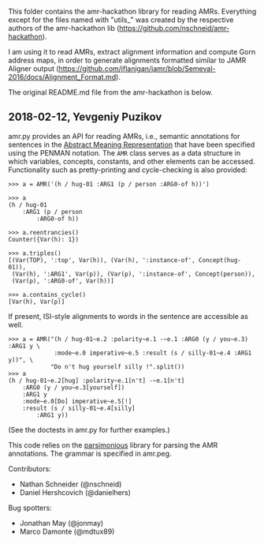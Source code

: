 This folder contains the amr-hackathon library for reading AMRs.
Everything except for the files named with "utils_" was created by the
respective authors of the amr-hackathon lib
(https://github.com/nschneid/amr-hackathon).

I am using it to read AMRs, extract alignment information and compute
Gorn address maps, in order to generate alignments formatted similar to
JAMR Aligner output
(https://github.com/jflanigan/jamr/blob/Semeval-2016/docs/Alignment_Format.md).

The original README.md file from the amr-hackathon is below.

2018-02-12, Yevgeniy Puzikov
-----------------------------------------------------------------

amr.py provides an API for reading AMRs, i.e., semantic annotations for sentences 
in the [Abstract Meaning Representation](http://amr.isi.edu/) that have been 
specified using the PENMAN notation. The `AMR` class serves as a data structure 
in which variables, concepts, constants, and other elements can be accessed. 
Functionality such as pretty-printing and cycle-checking is also provided:

    >>> a = AMR('(h / hug-01 :ARG1 (p / person :ARG0-of h))')
    
    >>> a
    (h / hug-01
        :ARG1 (p / person
            :ARG0-of h))
    
    >>> a.reentrancies()
    Counter({Var(h): 1})
    
    >>> a.triples()
    [(Var(TOP), ':top', Var(h)), (Var(h), ':instance-of', Concept(hug-01)),
     (Var(h), ':ARG1', Var(p)), (Var(p), ':instance-of', Concept(person)),
     (Var(p), ':ARG0-of', Var(h))]
    
    >>> a.contains_cycle()
    [Var(h), Var(p)]

If present, ISI-style alignments to words in the sentence are accessible as well. 

    >>> a = AMR("(h / hug-01~e.2 :polarity~e.1 -~e.1 :ARG0 (y / you~e.3) :ARG1 y \
                 :mode~e.0 imperative~e.5 :result (s / silly-01~e.4 :ARG1 y))", \
                "Do n't hug yourself silly !".split())
    >>> a
    (h / hug-01~e.2[hug] :polarity~e.1[n't] -~e.1[n't]
        :ARG0 (y / you~e.3[yourself])
        :ARG1 y
        :mode~e.0[Do] imperative~e.5[!]
        :result (s / silly-01~e.4[silly]
            :ARG1 y))

(See the doctests in amr.py for further examples.)

This code relies on the [parsimonious](https://github.com/erikrose/parsimonious) 
library for parsing the AMR annotations. The grammar is specified in amr.peg. 

Contributors:

- Nathan Schneider (@nschneid)
- Daniel Hershcovich (@danielhers)

Bug spotters:

- Jonathan May (@jonmay)
- Marco Damonte (@mdtux89)
